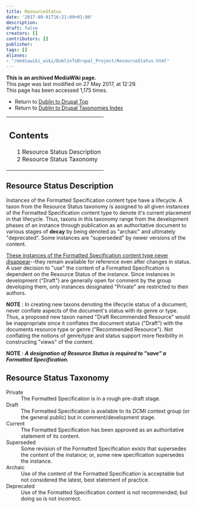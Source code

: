 ```yaml
---
title: ResourceStatus
date: '2017-09-01T16:21:09+01:00'
description: 
draft: false
creators: []
contributors: []
publisher: 
tags: []
aliases:
- "/mediawiki_wiki/DublinToDrupal_Project/ResourceStatus.html"
---
```


 **This is an archived MediaWiki page.**  
This page was last modified on 27 May 2017, at 12:29.  
This page has been accessed 1,175 times.

- Return to [Dublin to Drupal Top](/mediawiki_wiki/DublinToDrupal_Project)
- Return to [Dublin to Drupal Taxonomies Index](/mediawiki_wiki/DublinToDrupal_Project#Taxonomies)

<table id="toc" class="toc">
  <tr>
    <td>
      <div id="toctitle">
        <h2>Contents</h2>
      </div>
      <ul>
        <li class="toclevel-1 tocsection-1"><a href="#Resource_Status_Description"><span class="tocnumber">1</span> <span class="toctext">Resource Status Description</span></a></li>
        <li class="toclevel-1 tocsection-2"><a href="#Resource_Status_Taxonomy"><span class="tocnumber">2</span> <span class="toctext">Resource Status Taxonomy</span></a></li>
      </ul>
    </td>
  </tr>
</table>


## Resource Status Description 

Instances of the Formatted Specification content type have a lifecycle. A taxon from the Resource Status taxonomy is assigned to all given instances of the Formatted Specification content type to denote it's current placement in that lifecycle. Thus, taxons in this taxonomy range from the development phases of an instance through publication as an authoritative document to various stages of **decay** by being denoted as "archaic" and ultimately "deprecated". Some instances are "superseded" by newer versions of the content.

<u>These instances of the Formatted Specification content type never disappear</u>--they remain available for reference even after changes in status. A user decision to "use" the content of a Formatted Specification is dependent on the Resource Status of the instance. Since instances in development ("Draft") are generally open for comment by the group developing them, only instances designated "Private" are restricted to their authors.

**NOTE** : In creating new taxons denoting the lifecycle status of a document, never conflate aspects of the document's status with its genre or type. Thus, a proposed new taxon named "Draft Recommended Resource" would be inappropriate since it conflates the document status ("Draft") with the documents resource type or genre ("Recommended Resource"). Not conflating the notions of genre/type and status support more flexibility in constructing "views" of the content.

**NOTE** : ***A designation of Resource Status is required to "save" a Formatted Specification.***

## Resource Status Taxonomy 
<dl>
<dt> Private
</dt>
<dd> The Formatted Specification is in a rough pre-draft stage.
</dd>
<dt> Draft
</dt>
<dd> The Formatted Specification is available to its DCMI context group (or the general public) but in comment/development stage. 
</dd>
<dt> Current
</dt>
<dd> The Formatted Specification has been approved as an authoritative statement of its content.
</dd>
<dt> Superseded
</dt>
<dd> Some revision of the Formatted Specification exists that supersedes the content of the instance; or, some new specification supersedes the instance.
</dd>
<dt> Archaic
</dt>
<dd> Use of the content of the Formatted Specification is acceptable but not considered the latest, best statement of practice.
</dd>
<dt> Deprecated
</dt>
<dd> Use of the Formatted Specification content is not recommended; but doing so is not incorrect.
</dd>
</dl>

